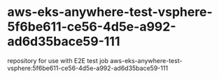# aws-eks-anywhere-test-vsphere-5f6be611-ce56-4d5e-a992-ad6d35bace59-111
repository for use with E2E test job aws-eks-anywhere-test-vsphere:5f6be611-ce56-4d5e-a992-ad6d35bace59-111
